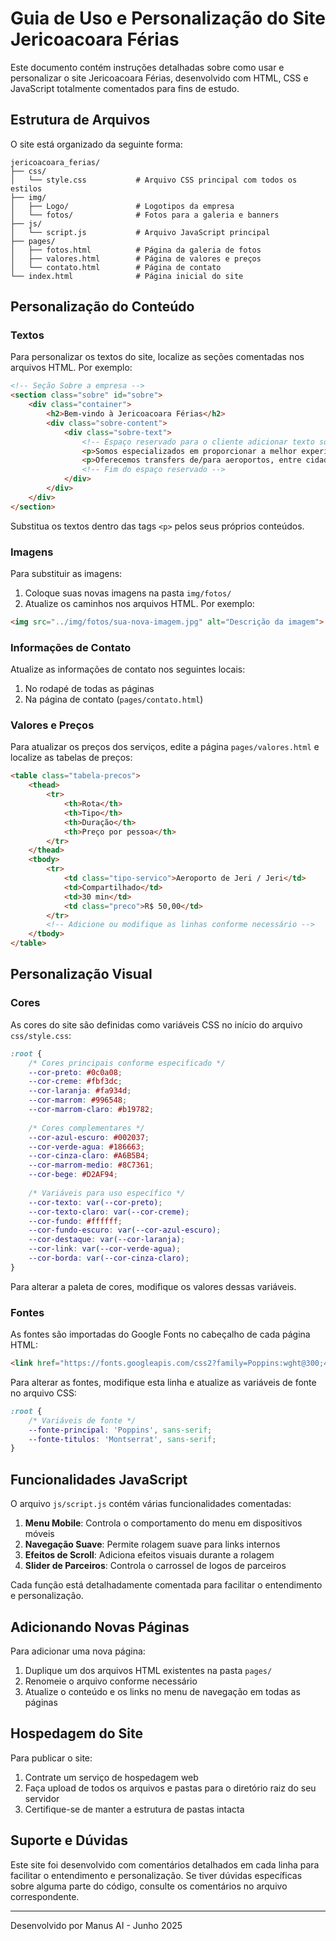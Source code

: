 # Guia de Uso e Personalização do Site Jericoacoara Férias

Este documento contém instruções detalhadas sobre como usar e personalizar o site Jericoacoara Férias, desenvolvido com HTML, CSS e JavaScript totalmente comentados para fins de estudo.

## Estrutura de Arquivos

O site está organizado da seguinte forma:

```
jericoacoara_ferias/
├── css/
│   └── style.css           # Arquivo CSS principal com todos os estilos
├── img/
│   ├── Logo/               # Logotipos da empresa
│   └── fotos/              # Fotos para a galeria e banners
├── js/
│   └── script.js           # Arquivo JavaScript principal
├── pages/
│   ├── fotos.html          # Página da galeria de fotos
│   ├── valores.html        # Página de valores e preços
│   └── contato.html        # Página de contato
└── index.html              # Página inicial do site
```

## Personalização do Conteúdo

### Textos

Para personalizar os textos do site, localize as seções comentadas nos arquivos HTML. Por exemplo:

```html
<!-- Seção Sobre a empresa -->
<section class="sobre" id="sobre">
    <div class="container">
        <h2>Bem-vindo à Jericoacoara Férias</h2>
        <div class="sobre-content">
            <div class="sobre-text">
                <!-- Espaço reservado para o cliente adicionar texto sobre a empresa -->
                <p>Somos especializados em proporcionar a melhor experiência em Jericoacoara...</p>
                <p>Oferecemos transfers de/para aeroportos, entre cidades como Fortaleza...</p>
                <!-- Fim do espaço reservado -->
            </div>
        </div>
    </div>
</section>
```

Substitua os textos dentro das tags `<p>` pelos seus próprios conteúdos.

### Imagens

Para substituir as imagens:

1. Coloque suas novas imagens na pasta `img/fotos/`
2. Atualize os caminhos nos arquivos HTML. Por exemplo:

```html
<img src="../img/fotos/sua-nova-imagem.jpg" alt="Descrição da imagem">
```

### Informações de Contato

Atualize as informações de contato nos seguintes locais:

1. No rodapé de todas as páginas
2. Na página de contato (`pages/contato.html`)

### Valores e Preços

Para atualizar os preços dos serviços, edite a página `pages/valores.html` e localize as tabelas de preços:

```html
<table class="tabela-precos">
    <thead>
        <tr>
            <th>Rota</th>
            <th>Tipo</th>
            <th>Duração</th>
            <th>Preço por pessoa</th>
        </tr>
    </thead>
    <tbody>
        <tr>
            <td class="tipo-servico">Aeroporto de Jeri / Jeri</td>
            <td>Compartilhado</td>
            <td>30 min</td>
            <td class="preco">R$ 50,00</td>
        </tr>
        <!-- Adicione ou modifique as linhas conforme necessário -->
    </tbody>
</table>
```

## Personalização Visual

### Cores

As cores do site são definidas como variáveis CSS no início do arquivo `css/style.css`:

```css
:root {
    /* Cores principais conforme especificado */
    --cor-preto: #0c0a08;
    --cor-creme: #fbf3dc;
    --cor-laranja: #fa934d;
    --cor-marrom: #996548;
    --cor-marrom-claro: #b19782;
    
    /* Cores complementares */
    --cor-azul-escuro: #002037;
    --cor-verde-agua: #186663;
    --cor-cinza-claro: #A6B5B4;
    --cor-marrom-medio: #8C7361;
    --cor-bege: #D2AF94;
    
    /* Variáveis para uso específico */
    --cor-texto: var(--cor-preto);
    --cor-texto-claro: var(--cor-creme);
    --cor-fundo: #ffffff;
    --cor-fundo-escuro: var(--cor-azul-escuro);
    --cor-destaque: var(--cor-laranja);
    --cor-link: var(--cor-verde-agua);
    --cor-borda: var(--cor-cinza-claro);
}
```

Para alterar a paleta de cores, modifique os valores dessas variáveis.

### Fontes

As fontes são importadas do Google Fonts no cabeçalho de cada página HTML:

```html
<link href="https://fonts.googleapis.com/css2?family=Poppins:wght@300;400;500;600;700&family=Montserrat:wght@400;500;600;700&display=swap" rel="stylesheet">
```

Para alterar as fontes, modifique esta linha e atualize as variáveis de fonte no arquivo CSS:

```css
:root {
    /* Variáveis de fonte */
    --fonte-principal: 'Poppins', sans-serif;
    --fonte-titulos: 'Montserrat', sans-serif;
}
```

## Funcionalidades JavaScript

O arquivo `js/script.js` contém várias funcionalidades comentadas:

1. **Menu Mobile**: Controla o comportamento do menu em dispositivos móveis
2. **Navegação Suave**: Permite rolagem suave para links internos
3. **Efeitos de Scroll**: Adiciona efeitos visuais durante a rolagem
4. **Slider de Parceiros**: Controla o carrossel de logos de parceiros

Cada função está detalhadamente comentada para facilitar o entendimento e personalização.

## Adicionando Novas Páginas

Para adicionar uma nova página:

1. Duplique um dos arquivos HTML existentes na pasta `pages/`
2. Renomeie o arquivo conforme necessário
3. Atualize o conteúdo e os links no menu de navegação em todas as páginas

## Hospedagem do Site

Para publicar o site:

1. Contrate um serviço de hospedagem web
2. Faça upload de todos os arquivos e pastas para o diretório raiz do seu servidor
3. Certifique-se de manter a estrutura de pastas intacta

## Suporte e Dúvidas

Este site foi desenvolvido com comentários detalhados em cada linha para facilitar o entendimento e personalização. Se tiver dúvidas específicas sobre alguma parte do código, consulte os comentários no arquivo correspondente.

---

Desenvolvido por Manus AI - Junho 2025
